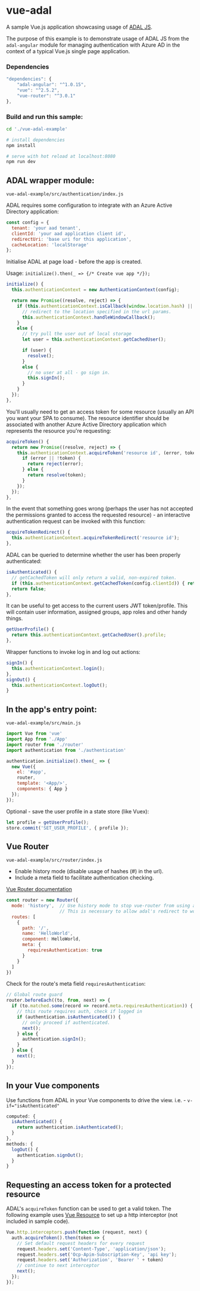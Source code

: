# vue-adal
A sample Vue.js application showcasing usage of [ADAL JS](https://github.com/AzureAD/azure-activedirectory-library-for-js).

The purpose of this example is to demonstrate usage of ADAL JS from the `adal-angular` module for managing authentication with Azure AD in the context of a typical Vue.js single page application.

### Dependencies
``` JavaScript
"dependencies": {
    "adal-angular": "^1.0.15",
    "vue": "^2.5.2",
    "vue-router": "^3.0.1"
},
```

### Build and run this sample:
``` Bash
cd './vue-adal-example'

# install dependencies
npm install

# serve with hot reload at localhost:8080
npm run dev
```

## ADAL wrapper module:
`vue-adal-example/src/authentication/index.js`

ADAL requires some configuration to integrate with an Azure Active Directory application:
``` JavaScript
const config = {
  tenant: 'your aad tenant',
  clientId: 'your aad application client id',
  redirectUri: 'base uri for this application',
  cacheLocation: 'localStorage'
};
```
Initialise ADAL at page load - before the app is created.

Usage: `initialize().then(_ => {/* Create vue app */});`
``` JavaScript
initialize() {
  this.authenticationContext = new AuthenticationContext(config);

  return new Promise((resolve, reject) => {
    if (this.authenticationContext.isCallback(window.location.hash) || window.self !== window.top) {
      // redirect to the location specified in the url params.
      this.authenticationContext.handleWindowCallback();
    }
    else {
      // try pull the user out of local storage
      let user = this.authenticationContext.getCachedUser();

      if (user) {
        resolve();
      }
      else {
        // no user at all - go sign in.
        this.signIn();
      }
    }
  });
},
```
You'll usually need to get an access token for some resource (usually an API you want your SPA to consume). The resource identifier should be associated with another Azure Active Directory application which represents the resource you're requesting:
``` JavaScript
acquireToken() {
  return new Promise((resolve, reject) => {
    this.authenticationContext.acquireToken('resource id', (error, token) => {
      if (error || !token) {
        return reject(error);
      } else {
        return resolve(token);
      }
    });
  });
},
```
In the event that something goes wrong (perhaps the user has not accepted the permissions granted to access the requested resource) - an interactive authentication request can be invoked with this function:
``` JavaScript
acquireTokenRedirect() {
  this.authenticationContext.acquireTokenRedirect('resource id');
},
```
ADAL can be queried to determine whether the user has been properly authenticated:
``` JavaScript
isAuthenticated() {
  // getCachedToken will only return a valid, non-expired token.
  if (this.authenticationContext.getCachedToken(config.clientId)) { return true; }
  return false;
},
```
It can be useful to get access to the current users JWT token/profile. This will contain user information, assigned groups, app roles and other handy things. 

``` JavaScript
getUserProfile() {
  return this.authenticationContext.getCachedUser().profile;
},
```
Wrapper functions to invoke log in and log out actions:
``` JavaScript
signIn() {
  this.authenticationContext.login();
},
signOut() {
  this.authenticationContext.logOut();
}
```

## In the app's entry point:
`vue-adal-example/src/main.js`
``` JavaScript
import Vue from 'vue'
import App from './App'
import router from './router'
import authentication from './authentication'

authentication.initialize().then(_ => {
  new Vue({
    el: '#app',
    router,
    template: '<App/>',
    components: { App }
  });
});

```

Optional - save the user profile in a state store (like Vuex):
``` JavaScript
let profile = getUserProfile();
store.commit('SET_USER_PROFILE', { profile });
``` 

## Vue Router
`vue-adal-example/src/router/index.js`

* Enable history mode (disable usage of hashes (#) in the url).
* Include a meta field to facilitate authentication checking.

[Vue Router documentation](https://router.vuejs.org/en/)

``` JavaScript
const router = new Router({
  mode: 'history',  // Use history mode to stop vue-router from using a hash in the url.
                    // This is necessary to allow adal's redirect to work.
  routes: [
    {
      path: '/',
      name: 'HelloWorld',
      component: HelloWorld,
      meta: {
        requiresAuthentication: true
      }
    }
  ]
})
```
Check for the route's meta field `requiresAuthentication`:
``` JavaScript
// Global route guard
router.beforeEach((to, from, next) => {
  if (to.matched.some(record => record.meta.requiresAuthentication)) {
    // this route requires auth, check if logged in
    if (authentication.isAuthenticated()) {
      // only proceed if authenticated.
      next();
    } else {
      authentication.signIn();
    }
  } else {
    next();
  }
});
```

## In your Vue components
Use functions from ADAL in your Vue components to drive the view. i.e. - `v-if="isAuthenticated"`
``` JavaScript
computed: {
  isAuthenticated() {
    return authentication.isAuthenticated();
  }
},
methods: {
  logOut() {
    authentication.signOut();
  }
}
```

## Requesting an access token for a protected resource
ADAL's `acquireToken` function can be used to get a valid token. The following example uses [Vue Resource](https://github.com/pagekit/vue-resource) to set up a http interceptor (not included in sample code).
``` JavaScript
Vue.http.interceptors.push(function (request, next) {
  auth.acquireToken().then(token => {
    // Set default request headers for every request
    request.headers.set('Content-Type', 'application/json');
    request.headers.set('Ocp-Apim-Subscription-Key', 'api key');
    request.headers.set('Authorization', 'Bearer ' + token)
    // continue to next interceptor
    next();
  });
});
```
